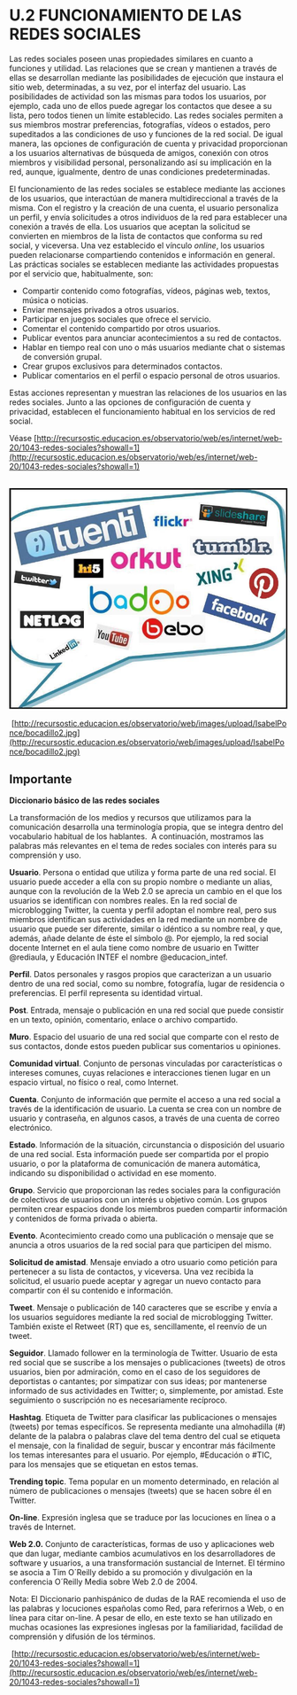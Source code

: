 # U.2 FUNCIONAMIENTO DE LAS REDES SOCIALES

Las redes sociales poseen unas propiedades similares en cuanto a funciones y utilidad. Las relaciones que se crean y mantienen a través de ellas se desarrollan mediante las posibilidades de ejecución que instaura el sitio web, determinadas, a su vez, por el interfaz del usuario. Las posibilidades de actividad son las mismas para todos los usuarios, por ejemplo, cada uno de ellos puede agregar los contactos que desee a su lista, pero todos tienen un límite establecido. Las redes sociales permiten a sus miembros mostrar preferencias, fotografías, vídeos o estados, pero supeditados a las condiciones de uso y funciones de la red social. De igual manera, las opciones de configuración de cuenta y privacidad proporcionan a los usuarios alternativas de búsqueda de amigos, conexión con otros miembros y visibilidad personal, personalizando así su implicación en la red, aunque, igualmente, dentro de unas condiciones predeterminadas.

El funcionamiento de las redes sociales se establece mediante las acciones de los usuarios, que interactúan de manera multidireccional a través de la misma. Con el registro y la creación de una cuenta, el usuario personaliza un perfil, y envía solicitudes a otros individuos de la red para establecer una conexión a través de ella. Los usuarios que aceptan la solicitud se convierten en miembros de la lista de contactos que conforma su red social, y viceversa. Una vez establecido el vínculo _online_, los usuarios pueden relacionarse compartiendo contenidos e información en general. Las prácticas sociales se establecen mediante las actividades propuestas por el servicio que, habitualmente, son:

*   Compartir contenido como fotografías, vídeos, páginas web, textos, música o noticias.
*   Enviar mensajes privados a otros usuarios.
*   Participar en juegos sociales que ofrece el servicio.
*   Comentar el contenido compartido por otros usuarios.
*   Publicar eventos para anunciar acontecimientos a su red de contactos.
*   Hablar en tiempo real con uno o más usuarios mediante chat o sistemas de conversión grupal.
*   Crear grupos exclusivos para determinados contactos.
*   Publicar comentarios en el perfil o espacio personal de otros usuarios.

Estas acciones representan y muestran las relaciones de los usuarios en las redes sociales. Junto a las opciones de configuración de cuenta y privacidad, establecen el funcionamiento habitual en los servicios de red social.

Véase [http://recursostic.educacion.es/observatorio/web/es/internet/web-20/1043-redes-sociales?showall=1](http://recursostic.educacion.es/observatorio/web/es/internet/web-20/1043-redes-sociales?showall=1)


 ![Redes sociales](img/redes_sociales2.jpg "Redes sociales")




 [http://recursostic.educacion.es/observatorio/web/images/upload/IsabelPonce/bocadillo2.jpg](http://recursostic.educacion.es/observatorio/web/images/upload/IsabelPonce/bocadillo2.jpg)

## Importante

**Diccionario básico de las redes sociales**

  
La transformación de los medios y recursos que utilizamos para la comunicación desarrolla una terminología propia, que se integra dentro del vocabulario habitual de los hablantes.  A continuación, mostramos las palabras más relevantes en el tema de redes sociales con interés para su comprensión y uso.

**Usuario**. Persona o entidad que utiliza y forma parte de una red social. El usuario puede acceder a ella con su propio nombre o mediante un alias, aunque con la revolución de la Web 2.0 se aprecia un cambio en el que los usuarios se identifican con nombres reales. En la red social de microblogging Twitter, la cuenta y perfil adoptan el nombre real, pero sus miembros identifican sus actividades en la red mediante un nombre de usuario que puede ser diferente, similar o idéntico a su nombre real, y que, además, añade delante de éste el símbolo @. Por ejemplo, la red social docente Internet en el aula tiene como nombre de usuario en Twitter @rediaula, y Educación INTEF el nombre @educacion_intef.

**Perfil**. Datos personales y rasgos propios que caracterizan a un usuario dentro de una red social, como su nombre, fotografía, lugar de residencia o preferencias. El perfil representa su identidad virtual.

**Post**. Entrada, mensaje o publicación en una red social que puede consistir en un texto, opinión, comentario, enlace o archivo compartido.

**Muro**. Espacio del usuario de una red social que comparte con el resto de sus contactos, donde estos pueden publicar sus comentarios u opiniones.

**Comunidad virtual**. Conjunto de personas vinculadas por características o intereses comunes, cuyas relaciones e interacciones tienen lugar en un espacio virtual, no físico o real, como Internet.

**Cuenta**. Conjunto de información que permite el acceso a una red social a través de la identificación de usuario. La cuenta se crea con un nombre de usuario y contraseña, en algunos casos, a través de una cuenta de correo electrónico.

**Estado**. Información de la situación, circunstancia o disposición del usuario de una red social. Esta información puede ser compartida por el propio usuario, o por la plataforma de comunicación de manera automática, indicando su disponibilidad o actividad en ese momento.

**Grupo**. Servicio que proporcionan las redes sociales para la configuración de colectivos de usuarios con un interés u objetivo común. Los grupos permiten crear espacios donde los miembros pueden compartir información y contenidos de forma privada o abierta.

**Evento**. Acontecimiento creado como una publicación o mensaje que se anuncia a otros usuarios de la red social para que participen del mismo.

**Solicitud de amistad**. Mensaje enviado a otro usuario como petición para pertenecer a su lista de contactos, y viceversa. Una vez recibida la solicitud, el usuario puede aceptar y agregar un nuevo contacto para compartir con él su contenido e información.

**Tweet**. Mensaje o publicación de 140 caracteres que se escribe y envía a los usuarios seguidores mediante la red social de microblogging Twitter. También existe el Retweet (RT) que es, sencillamente, el reenvío de un tweet.

**Seguidor**. Llamado follower en la terminología de Twitter. Usuario de esta red social que se suscribe a los mensajes o publicaciones (tweets) de otros usuarios, bien por admiración, como en el caso de los seguidores de deportistas o cantantes; por simpatizar con sus ideas; por mantenerse informado de sus actividades en Twitter; o, simplemente, por amistad. Este seguimiento o suscripción no es necesariamente recíproco.

**Hashtag**. Etiqueta de Twitter para clasificar las publicaciones o mensajes (tweets) por temas específicos. Se representa mediante una almohadilla (#) delante de la palabra o palabras clave del tema dentro del cual se etiqueta el mensaje, con la finalidad de seguir, buscar y encontrar más fácilmente los temas interesantes para el usuario. Por ejemplo, #Educación o #TIC, para los mensajes que se etiquetan en estos temas.

**Trending topic**. Tema popular en un momento determinado, en relación al número de publicaciones o mensajes (tweets) que se hacen sobre él en Twitter.

**On-line**. Expresión inglesa que se traduce por las locuciones en línea o a través de Internet.

**Web 2.0.** Conjunto de características, formas de uso y aplicaciones web que dan lugar, mediante cambios acumulativos en los desarrolladores de software y usuarios, a una transformación sustancial de Internet. El término se asocia a Tim O´Reilly debido a su promoción y divulgación en la conferencia O´Reilly Media sobre Web 2.0 de 2004.

Nota: El Diccionario panhispánico de dudas de la RAE recomienda el uso de las palabras y locuciones españolas como Red, para referirnos a Web, o en línea para citar on-line. A pesar de ello, en este texto se han utilizado en muchas ocasiones las expresiones inglesas por la familiaridad, facilidad de comprensión y difusión de los términos.

 [http://recursostic.educacion.es/observatorio/web/es/internet/web-20/1043-redes-sociales?showall=1](http://recursostic.educacion.es/observatorio/web/es/internet/web-20/1043-redes-sociales?showall=1)

